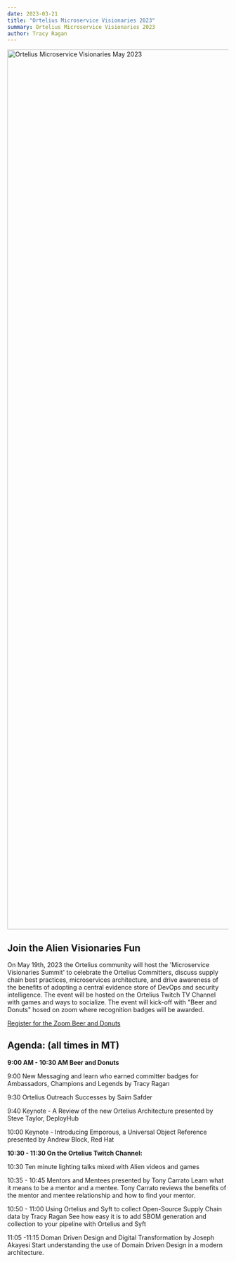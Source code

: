 ```yaml
---
date: 2023-03-21
title: "Ortelius Microservice Visionaries 2023"
summary: Ortelius Microservice Visionaries 2023
author: Tracy Ragan
---
```


<div class="col-center">
<img src="/images/ortelius-visionaries-banner-May23.png" alt="Ortelius Microservice Visionaries May 2023" height="2000px" width="1000px" />
</div>
<p></p>

## Join the Alien Visionaries Fun

On May 19th, 2023 the Ortelius community will host the 'Microservice Visionaries Summit' to celebrate the Ortelius Committers, discuss supply chain best practices, microservices architecture, and drive awareness of the benefits of adopting a central evidence store of DevOps and security intelligence. The event will be hosted on the Ortelius Twitch TV Channel with games and ways to socialize. The event will kick-off with "Beer and Donuts" hosed on zoom where recognition badges will be awarded.

[Register for the Zoom Beer and Donuts](https://us02web.zoom.us/webinar/register/WN_sJk9eicjQOOcTFcbPWwC0w)

## Agenda: (all times in MT)

<strong>9:00 AM - 10:30 AM Beer and Donuts</strong>

9:00 New Messaging and learn who earned committer badges for Ambassadors, Champions and Legends by Tracy Ragan

9:30 Ortelius Outreach Successes by Saim Safder 

9:40 Keynote - A Review of the new Ortelius Architecture presented by Steve Taylor, DeployHub 

10:00 Keynote - Introducing Emporous, a Universal Object Reference presented by Andrew Block, Red Hat

<strong> 10:30 - 11:30 On the Ortelius Twitch Channel:</strong>

10:30 Ten minute lighting talks mixed with Alien videos and games

10:35 - 10:45 Mentors and Mentees presented by Tony Carrato
Learn what it means to be a mentor and a mentee. Tony Carrato reviews the benefits of the mentor and mentee relationship and how to find your mentor.

10:50 - 11:00 Using Ortelius and Syft to collect Open-Source Supply Chain data by Tracy Ragan
See how easy it is to add SBOM generation and collection to your pipeline with Ortelius and Syft

11:05 -11:15 Doman Driven Design and Digital Transformation by Joseph Akayesi
Start understanding the use of Domain Driven Design in a modern architecture.
